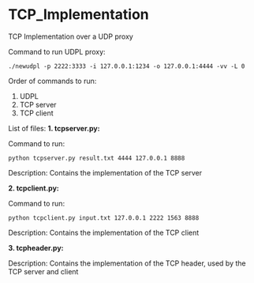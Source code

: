 # TCP_Implementation
TCP Implementation over a UDP proxy

Command to run UDPL proxy:
```
./newudpl -p 2222:3333 -i 127.0.0.1:1234 -o 127.0.0.1:4444 -vv -L 0
```

Order of commands to run:
1. UDPL
2. TCP server
3. TCP client

List of files:
**1. tcpserver.py:**

Command to run:
```
python tcpserver.py result.txt 4444 127.0.0.1 8888
```

Description:
Contains the implementation of the TCP server

**2. tcpclient.py:**

Command to run:
```
python tcpclient.py input.txt 127.0.0.1 2222 1563 8888
```

Description:
Contains the implementation of the TCP client

**3. tcpheader.py:**

Description:
Contains the implementation of the TCP header, used by the TCP server and client